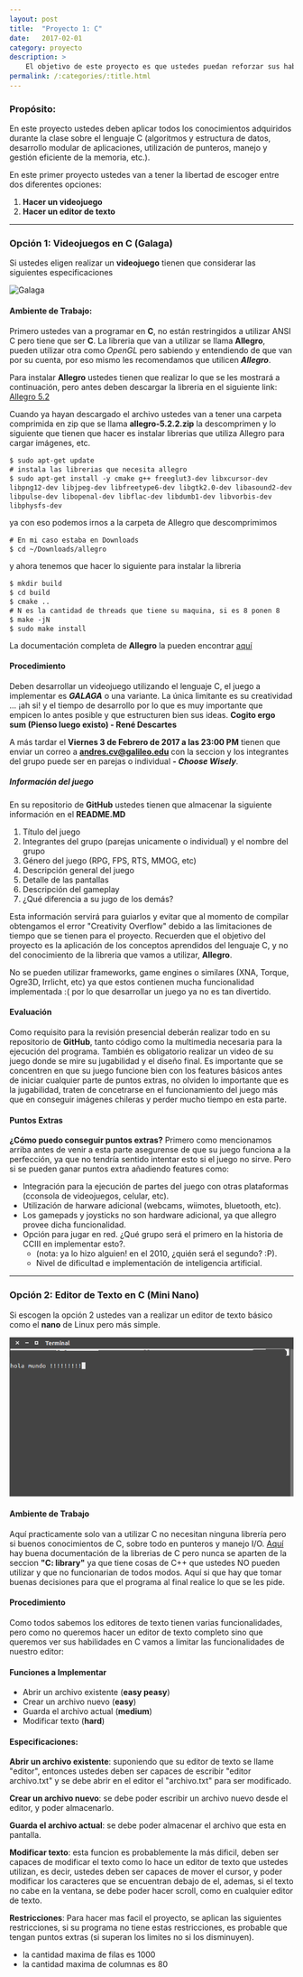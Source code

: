 ```yaml
---
layout: post
title:  "Proyecto 1: C"
date:   2017-02-01
category: proyecto
description: >
    El objetivo de este proyecto es que ustedes puedan reforzar sus habilidades de programación en C aprendidas en clase y en las lecturas de K&amp;R, sobre todo en el manejo y gestión eficiente de la memoria (punteros, etc). En este proyecto ustedes eligen que hacer: Un juego en C o un Editor de Texto.
permalink: /:categories/:title.html
---
```


### Propósito:

En este proyecto ustedes deben aplicar todos los conocimientos adquiridos durante la clase sobre el lenguaje C (algoritmos y estructura de datos, desarrollo modular de aplicaciones, utilización de punteros, manejo y gestión eficiente de la memoria, etc.).

En este primer proyecto ustedes van a tener la libertad de escoger entre dos diferentes opciones:

1. **Hacer un videojuego**
2. **Hacer un editor de texto**

***

### Opción 1: Videojuegos en C (Galaga)

Si ustedes eligen realizar un **videojuego** tienen que considerar las siguientes especificaciones

![Galaga](http://atariage.com/forums/uploads/monthly_02_2013/post-18-0-91173600-1360294916.png)

#### Ambiente de Trabajo:

Primero ustedes van a programar en **C**, no están restringidos a utilizar ANSI C pero tiene que ser **C**. La libreria que van a utilizar se llama **Allegro**, pueden utilizar otra como _OpenGL_ pero sabiendo y entendiendo de que van por su cuenta, por eso mismo les recomendamos que utilicen **_Allegro_**.

Para instalar **Allegro** ustedes tienen que realizar lo que se les mostrará a continuación, pero antes deben descargar la libreria en el siguiente link: [Allegro 5.2](http://download.gna.org/allegro/allegro/5.2.2/allegro-5.2.2.zip)

Cuando ya hayan descargado el archivo ustedes van a tener una carpeta comprimida en zip que se llama **allegro-5.2.2.zip** la descomprimen y lo siguiente que tienen que hacer es instalar librerias que utiliza Allegro para cargar imágenes, etc.

```shell
$ sudo apt-get update
# instala las librerias que necesita allegro
$ sudo apt-get install -y cmake g++ freeglut3-dev libxcursor-dev libpng12-dev libjpeg-dev libfreetype6-dev libgtk2.0-dev libasound2-dev libpulse-dev libopenal-dev libflac-dev libdumb1-dev libvorbis-dev libphysfs-dev
```

ya con eso podemos irnos a la carpeta de Allegro que descomprimimos

```shell
# En mi caso estaba en Downloads
$ cd ~/Downloads/allegro
```

y ahora tenemos que hacer lo siguiente para instalar la libreria

```shell
$ mkdir build
$ cd build
$ cmake ..
# N es la cantidad de threads que tiene su maquina, si es 8 ponen 8
$ make -jN
$ sudo make install
```

La documentación completa de **Allegro** la pueden encontrar [aquí](http://liballeg.org/a5docs/trunk/)

#### Procedimiento

Deben desarrollar un videojuego utilizando el lenguaje C, el juego a implementar es **_GALAGA_** o una variante. La única limitante es su creatividad ... ¡ah si! y el tiempo de desarrollo por lo que es muy importante que empicen lo antes posible y que estructuren bien sus ideas. **Cogito ergo sum (Pienso luego existo) - René Descartes**

A más tardar el **Viernes 3 de Febrero de 2017 a las 23:00 PM** tienen que enviar un correo a **andres.cv@galileo.edu** con la seccion y los integrantes del grupo puede ser en parejas o individual **_- Choose Wisely_**.

##### Información del juego

En su repositorio de **GitHub** ustedes tienen que almacenar la siguiente información en el **README.MD**

1. Título del juego
2. Integrantes del grupo (parejas unicamente o individual) y el nombre del grupo
3. Género del juego (RPG, FPS, RTS, MMOG, etc)
4. Descripción general del juego
5. Detalle de las pantallas
6. Descripción del gameplay
7. ¿Qué diferencia a su jugo de los demás?

Esta información servirá para guiarlos y evitar que al momento de compilar obtengamos el error "Creativity Overflow" debido a las limitaciones de tiempo que se tienen para el proyecto. Recuerden que el objetivo del proyecto es la aplicación de los conceptos aprendidos del lenguaje C, y no del conocimiento de la libreria que vamos a utilizar, **Allegro**.

No se pueden utilizar frameworks, game engines o similares (XNA, Torque, Ogre3D, Irrlicht, etc) ya que estos contienen mucha funcionalidad implementada :( por lo que desarrollar un juego ya no es tan divertido.

#### Evaluación

Como requisito para la revisión presencial deberán realizar todo en su repositorio de **GitHub**, tanto código como la multimedia necesaria para la ejecución del programa. También es obligatorio realizar un video de su juego donde se mire su jugabilidad y el diseño final. Es importante que se concentren en que su juego funcione bien con los features básicos antes de iniciar cualquier parte de puntos extras, no olviden lo importante que es la jugabilidad, traten de concetrarse en el funcionamiento del juego más que en conseguir imágenes chileras y perder mucho tiempo en esta parte.

#### Puntos Extras

**¿Cómo puedo conseguir puntos extras?** Primero como mencionamos arriba antes de venir a esta parte asegurense de que su juego funciona a la perfección, ya que no tendría sentido intentar esto si el juego no sirve. Pero si se pueden ganar puntos extra añadiendo features como:

* Integración para la ejecución de partes del juego con otras plataformas (cconsola de videojuegos, celular, etc).
* Utilización de harware adicional (webcams, wiimotes, bluetooth, etc).
* Los gamepads y joysticks no son hardware adicional, ya que allegro provee dicha funcionalidad.
* Opción para jugar en red. ¿Qué grupo será el primero en la historia de CCIII en implementar esto?.
    * (nota: ya lo hizo alguien! en el 2010, ¿quién será el segundo? :P).
    * Nivel de dificultad e implementación de inteligencia artificial.

***

### Opción 2: Editor de Texto en C (Mini Nano)

Si escogen la opción 2 ustedes van a realizar un editor de texto básico como el **nano** de Linux pero más simple.

![MiniNano](/assets/img/proj/nanoeditor.png)

#### Ambiente de Trabajo

Aquí practicamente solo van a utilizar C no necesitan ninguna librería pero si buenos conocimientos de C, sobre todo en punteros y manejo I/O. [Aquí](http://www.cplusplus.com/reference/clibrary/) hay buena documentación de la librerias de C pero nunca se aparten de la seccion **"C: library"** ya que tiene cosas de C++ que ustedes NO pueden utilizar y que no funcionarian de todos modos. Aquí si que hay que tomar buenas decisiones para que el programa al final realice lo que se les pide.

#### Procedimiento

Como todos sabemos los editores de texto tienen varias funcionalidades, pero como no queremos hacer un editor de texto completo sino que queremos ver sus habilidades en C vamos a limitar las funcionalidades de nuestro editor:


#### Funciones a Implementar

* Abrir un archivo existente (**easy peasy**)
* Crear un archivo nuevo (**easy**)
* Guarda el archivo actual (**medium**)
* Modificar texto (**hard**)

#### Especificaciones:

**Abrir un archivo existente**: suponiendo que su editor de texto se llame
"editor", entonces ustedes deben ser capaces de escribir "editor archivo.txt" y se debe abrir en el editor el "archivo.txt" para ser modificado.

**Crear un archivo nuevo**: se debe poder escribir un archivo nuevo desde el
editor, y poder almacenarlo.

**Guarda el archivo actual**: se debe poder almacenar el archivo que esta en
pantalla.

**Modificar texto**: esta funcion es probablemente la más dificil, deben ser capaces de modificar el texto como lo hace un editor de texto que ustedes utilizan, es decir, ustedes deben ser capaces de mover el cursor, y poder modificar los caracteres que se encuentran debajo de el, ademas, si el texto no cabe en la ventana, se debe poder hacer scroll, como en cualquier editor de texto.

**Restricciones**:
Para hacer mas facil el proyecto, se aplican las siguientes restricciones, si
su programa no tiene estas restricciones, es probable que tengan puntos extras (si superan los limites no si los disminuyen).

* la cantidad maxima de filas es 1000
* la cantidad maxima de columnas es 80

